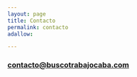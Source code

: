 ```yaml
---
layout: page
title: Contacto
permalink: contacto
adallow: 

---
```

### contacto@buscotrabajocaba.com